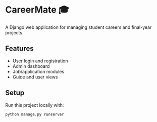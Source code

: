 # CareerMate 🎓
A Django web application for managing student careers and final-year projects.

## Features
- User login and registration
- Admin dashboard
- Job/application modules
- Guide and user views

## Setup
Run this project locally with:
```bash
python manage.py runserver
